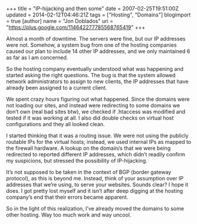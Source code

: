 +++
title = "IP-hijacking and then some"
date = 2007-02-25T19:51:00Z
updated = 2014-02-12T04:46:21Z
tags = ["Hosting", "Domains"]
blogimport = true 
[author]
	name = "Jon Doblados"
	uri = "https://plus.google.com/114642277785568765419"
+++

Almost a month of downtime. The servers were fine, but our IP addresses were not. Somehow, a system bug from one of the hosting companies caused our plan to include 14 other IP addresses, and we only maintained 6 as far as I am concerned.

So the hosting company eventually understood what was happening and started asking the right questions. The bug is that the system allowed network administrators to assign to new clients, the IP addresses that have already been assigned to a current client.

We spent crazy hours figuring out what happened. Since the domains were not loading our sites, and instead were redirecting to some domains we don’t own (real bad sites btw), we checked if .htaccess was modified and tested if it was working at all. I also did double checks on virtual host configurations and they all looked clean.

I started thinking that it was a routing issue. We were not using the publicly routable IPs for the virtual hosts; instead, we used internal IPs as mapped to the firewall hardware. A lookup on the domain/s that we were being redirected to reported different IP addresses, which didn’t readily confirm my suspicions, but stressed the possibility of IP-hijacking.

It’s not supposed to be taken in the context of BGP (border gateway protocol), as this is beyond me. Instead, think of your assumption over IP addresses that we’re using, to serve your websites. Sounds clear? I hope it does. I got pretty lost myself and it isn’t after deep digging at the hosting company’s end that their errors became apparent.

So in the light of this realization, I’ve already moved the domains to some other hosting. Way too much work and way uncool.